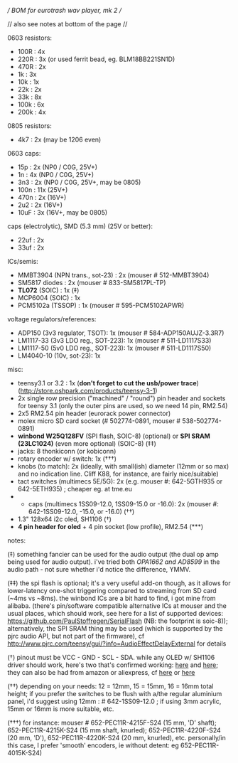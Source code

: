**/* BOM for eurotrash wav player, mk 2 */**

// also see notes at bottom of the page // 


0603 resistors:

- 100R :		 4x 
- 220R :		 3x (or used ferrit bead, eg. BLM18BB221SN1D)
- 470R :		 2x
-  1k  :		 3x	
- 10k  :	 	 1x
- 22k  :         2x	
- 33k  :		 8x
- 100k :		 6x
- 200k : 		 4x	

0805 resistors:

- 4k7  : 		 2x (may be 1206 even)

0603 caps:

- 15p  :	     2x (NP0 / C0G, 25V+)
-  1n  :	     4x (NP0 / C0G, 25V+)
- 3n3  :		 2x (NP0 / C0G, 25V+, may be 0805)
- 100n :        11x (25V+)
- 470n :		 2x (16V+)
- 2u2  :         2x (16V+)
- 10uF :         3x (16V+, may be 0805)
  
caps (electrolytic), SMD (5.3 mm) (25V or better):

- 22uf :	  2x
- 33uf : 	  2x
	
ICs/semis:

- MMBT3904 (NPN trans., sot-23) : 2x (mouser # 512-MMBT3904)
- SM5817 diodes : 2x (mouser # 833-SM5817PL-TP)
- **TL072** (SOIC) : 1x (‡)
- MCP6004 (SOIC)   : 1x
- PCM5102a (TSSOP) : 1x (mouser # 595-PCM5102APWR)

voltage regulators/references:

- ADP150 (3v3 regulator, TSOT): 1x (mouser # 584-ADP150AUJZ-3.3R7)
- LM1117-33 (3v3 LDO reg., SOT-223): 1x (mouser # 511-LD1117S33)
- LM1117-50 (5v0 LDO reg., SOT-223): 1x (mouser # 511-LD1117S50)
- LM4040-10 (10v, sot-23): 1x 

misc:

- teensy3.1 or 3.2 : 1x (**don't forget to cut the usb/power trace**) (http://store.oshpark.com/products/teensy-3-1)
- 2x single row precision ("machined" / "round") pin header and sockets for teensy 3.1 (only the outer pins are used, so we need 14 pin, RM2.54)
- 2x5 RM2.54 pin header (eurorack power connector)
- molex micro SD card socket (# 502774-0891, mouser # 538-502774-0891)
- **winbond W25Q128FV** (SPI flash, SOIC-8) (optional) or **SPI SRAM (23LC1024)** (even more optional) (SOIC-8) (‡‡) 
- jacks: 8 thonkiconn (or kobiconn)
- rotary encoder w/ switch: 1x (†††)
- knobs (to match): 2x (ideally, with small(ish) diameter (12mm or so max) and no indication line. Cliff K88, for instance, are fairly nice/suitable)
- tact switches (multimecs 5E/5G): 2x (e.g. mouser #: 642-5GTH935 or 642-5ETH935) ; cheaper eg. at tme.eu
- + caps (multimecs 1SS09-12.0, 1SS09-15.0 or -16.0): 2x (mouser #: 642-1SS09-12.0, -15.0, or -16.0) (††)
- 1.3" 128x64 i2c oled, SH1106 (†)
- **4 pin header for oled** + 4 pin socket (low profile), RM2.54 (***)

notes: 

(‡) something fancier can be used for the audio output (the dual op amp being used for audio output).
i've tried both _OPA1662 and AD8599_ in the audio path - not sure whether i'd notice the difference, YMMV. 
     
(‡‡) the spi flash is optional; it's a very useful add-on though, as it allows for lower-latency one-shot triggering compared to streaming from SD card (~4ms vs ~8ms). the winbond ICs are a bit hard to find, i got mine from alibaba. (there's pin/software compatible alternative ICs at mouser and the usual places, which should work, see here for a list of supported devices: https://github.com/PaulStoffregen/SerialFlash (NB: the footprint is soic-8)); alternatively, the SPI SRAM thing may be used (which is supported by the pjrc audio API, but not part of the firmware), cf http://www.pjrc.com/teensy/gui/?info=AudioEffectDelayExternal for details

(†) pinout must be VCC - GND - SCL - SDA. while any OLED w/ SH1106 driver should work, here's two that's confirmed working: [here](http://www.ebay.de/itm/271817542866) and [here](http://www.ebay.de/itm/331132247980); they can also be had from amazon or aliexpress, cf [here](http://www.amazon.com/Serial-128X64-Display-Module-Arduino/dp/B00JM7SWI4/ref=sr_1_2?s=industrial&ie=UTF8&qid=1443270690&sr=1-2&keywords=1.3%22+Serial+128X64+OLED) or [here](http://de.aliexpress.com/item/white-1-3-I2C-IIC-Serial-128X64-12864-OLED-LCD-LED-Display-Module-for-Arduino-51/1669386183.html?isOrigTitle=true)

(††) depending on your needs: 12 = 12mm, 15 = 15mm, 16 = 16mm total height; if you prefer the switches to be flush with a/the regular aluminium panel, i'd suggest using 12mm : # 642-1SS09-12.0 ; if using 3mm acrylic, 15mm or 16mm is more suitable, etc.

(†††) for instance: mouser # 652-PEC11R-4215F-S24 (15 mm, 'D' shaft); 652-PEC11R-4215K-S24 (15 mm shaft, knurled); 652-PEC11R-4220F-S24 (20 mm, 'D'), 652-PEC11R-4220K-S24 (20 mm, knurled), etc. personally/in this case, I prefer 'smooth' encoders, ie without detent: eg 652-PEC11R-4015K-S24)

